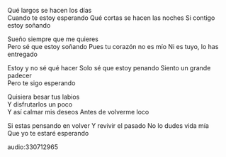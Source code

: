 Qué largos se hacen los días            
Cuando te estoy esperando
Qué cortas se hacen las noches
Si contigo estoy soñando

Sueño siempre que me quieres          
Pero sé que estoy soñando
Pues tu corazón no es mío
Ni es tuyo, lo has entregado

Estoy y no sé qué hacer
Solo sé que estoy penando 
Siento un grande padecer       
Pero te sigo esperando                      

Quisiera besar tus labios         
Y disfrutarlos un poco           
Y así calmar mis deseos
Antes de volverme loco

Si estas pensando en volver
Y revivir el pasado 
No lo dudes vida mía    
Que yo te estaré esperando 

audio:330712965
